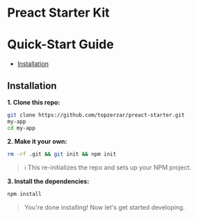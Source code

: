 # Preact Starter Kit 

# Quick-Start Guide

- [Installation](#installation)


## Installation

**1. Clone this repo:**

```sh
git clone https://github.com/topzerzar/preact-starter.git
my-app
cd my-app
```


**2. Make it your own:**

```sh
rm -rf .git && git init && npm init
```

> :information_source: This re-initializes the repo and sets up your NPM project.


**3. Install the dependencies:**

```sh
npm install
```

> You're done installing! Now let's get started developing.

